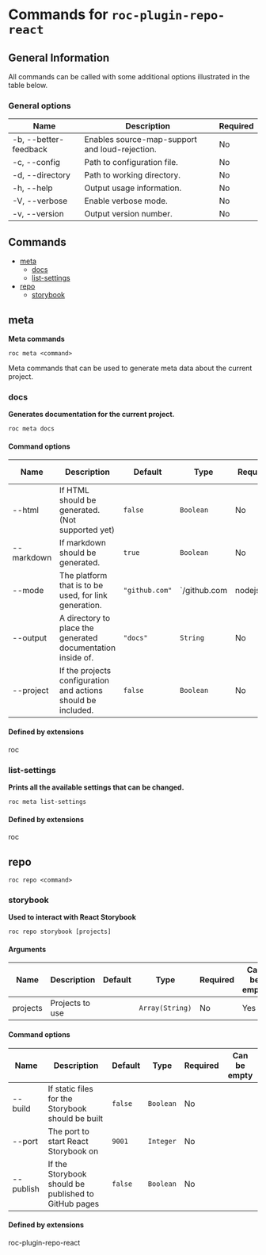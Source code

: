 # Commands for `roc-plugin-repo-react`

## General Information
All commands can be called with some additional options illustrated in the table below.

### General options

| Name                  | Description                                    | Required |
| --------------------- | ---------------------------------------------- | -------- |
| -b, --better-feedback | Enables source-map-support and loud-rejection. | No       |
| -c, --config          | Path to configuration file.                    | No       |
| -d, --directory       | Path to working directory.                     | No       |
| -h, --help            | Output usage information.                      | No       |
| -V, --verbose         | Enable verbose mode.                           | No       |
| -v, --version         | Output version number.                         | No       |

## Commands
* [meta](#meta)
    * [docs](#docs)
    * [list-settings](#list-settings)
* [repo](#repo)
    * [storybook](#storybook)

## meta
__Meta commands__

```
roc meta <command>
```
Meta commands that can be used to generate meta data about the current project.


### docs
__Generates documentation for the current project.__

```
roc meta docs
```

#### Command options

| Name       | Description                                                   | Default        | Type                                                              | Required | Can be empty |
| ---------- | ------------------------------------------------------------- | -------------- | ----------------------------------------------------------------- | -------- | ------------ |
| --html     | If HTML should be generated. (Not supported yet)              | `false`        | `Boolean`                                                         | No       |              |
| --markdown | If markdown should be generated.                              | `true`         | `Boolean`                                                         | No       |              |
| --mode     | The platform that is to be used, for link generation.         | `"github.com"` | `/github\.com|nodejs\.org|bitbucket\.org|ghost\.org|gitlab\.com/` | No       |              |
| --output   | A directory to place the generated documentation inside of.   | `"docs"`       | `String`                                                          | No       | No           |
| --project  | If the projects configuration and actions should be included. | `false`        | `Boolean`                                                         | No       |              |

####  Defined by extensions
roc

### list-settings
__Prints all the available settings that can be changed.__

```
roc meta list-settings
```

####  Defined by extensions
roc

## repo
```
roc repo <command>
```

### storybook
__Used to interact with React Storybook__

```
roc repo storybook [projects]
```

#### Arguments

| Name      | Description                                          | Default | Type            | Required | Can be empty |
| --------- | ---------------------------------------------------- | ------- | --------------- | -------- | ------------ |
| projects  | Projects to use                                      |         | `Array(String)` | No       | Yes          |

#### Command options

| Name      | Description                                          | Default | Type            | Required | Can be empty |
| --------- | ---------------------------------------------------- | ------- | --------------- | -------- | ------------ |
| --build   | If static files for the Storybook should be built    | `false` | `Boolean`       | No       |              |
| --port    | The port to start React Storybook on                 | `9001`  | `Integer`       | No       |              |
| --publish | If the Storybook should be published to GitHub pages | `false` | `Boolean`       | No       |              |

####  Defined by extensions
roc-plugin-repo-react


